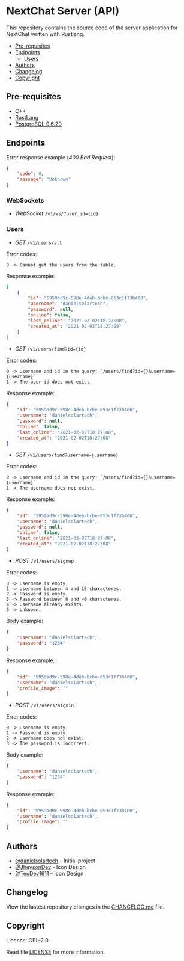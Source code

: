 # NextChat Server (API)
This repository contains the source code of the server application for NextChat written with Rustlang.

-   [Pre-requisites](#Pre-requisites)
-   [Endpoints](#Endpoints)
    -   [Users](#Users)
-   [Authors](#Authors)
-   [Changelog](#Changelog)
-   [Copyright](#Copyright)

## Pre-requisites
-   C++
-   [RustLang](https://www.rust-lang.org)
-   [PostgreSQL 9.6.20](https://www.enterprisedb.com/downloads/postgres-postgresql-downloads)

## Endpoints

Error response example (_400 Bad Request_):
```json
{
    "code": 0,
    "message": "Unknown"
}
```

### WebSockets
-   _WebSocket_ `/v1/ws/?user_id={id}`

### Users
-   _GET_ `/v1/users/all`

Error codes:
```
0 -> Cannot get the users from the table.
```

Response example:
```json
[
    {
        "id": "5959ad9c-598e-4deb-bcbe-053c1f73b400",
        "username": "danielsolartech",
        "password": null,
        "online": false,
        "last_online": "2021-02-02T18:27:08",
        "created_at": "2021-02-02T18:27:08"
    }
]
```

-   _GET_ `/v1/users/find?id={id}`

Error codes:
```
0 -> Username and id in the query: `/users/find?id={}&username={username}`
1 -> The user id does not exist.
```

Response example:
```json
{
    "id": "5959ad9c-598e-4deb-bcbe-053c1f73b400",
    "username": "danielsolartech",
    "password": null,
    "online": false,
    "last_online": "2021-02-02T18:27:08",
    "created_at": "2021-02-02T18:27:08"
}
```

-   _GET_ `/v1/users/find?username={username}`

Error codes:
```
0 -> Username and id in the query: `/users/find?id={}&username={username}`
1 -> The username does not exist.
```

Response example:
```json
{
    "id": "5959ad9c-598e-4deb-bcbe-053c1f73b400",
    "username": "danielsolartech",
    "password": null,
    "online": false,
    "last_online": "2021-02-02T18:27:08",
    "created_at": "2021-02-02T18:27:08"
}
```

-   _POST_ `/v1/users/signup`

Error codes:
```
0 -> Username is empty.
1 -> Username between 4 and 15 characteres.
2 -> Password is empty.
3 -> Password between 8 and 40 characteres.
4 -> Username already exists.
5 -> Unknown.
```

Body example:
```json
{
    "username": "danielsolartech",
    "password": "1234"
}
```

Response example:
```json
{
    "id": "5959ad9c-598e-4deb-bcbe-053c1f73b400",
    "username": "danielsolartech",
    "profile_image": ""
}
```

-   _POST_ `/v1/users/signin`

Error codes:
```
0 -> Username is empty.
1 -> Password is empty.
2 -> Username does not exist.
3 -> The password is incorrect.
```

Body example:
```json
{
    "username": "danielsolartech",
    "password": "1234"
}
```

Response example:
```json
{
    "id": "5959ad9c-598e-4deb-bcbe-053c1f73b400",
    "username": "danielsolartech",
    "profile_image": ""
}
```

## Authors
-   [@danielsolartech](https://github.com/danielsolartech) - Initial project
-   [@JheysonDev](https://github.com/JheysonDev) - Icon Design
-   [@TeoDev1611](https://github.com/TeoDev1611) - Icon Design

## Changelog
View the lastest repository changes in the [CHANGELOG.md](./CHANGELOG.md) file.

## Copyright
License: GPL-2.0

Read file [LICENSE](./LICENSE) for more information.
